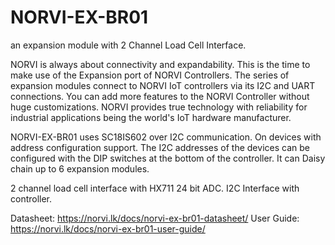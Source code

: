 # NORVI-EX-BR01
an expansion module with 2 Channel Load Cell Interface.

NORVI is always about connectivity and expandability. This is the time to make use of the Expansion port of NORVI Controllers. The series of expansion modules connect to NORVI IoT controllers via its I2C and UART connections. You can add more features to the NORVI Controller without huge customizations. NORVI provides true technology with reliability for industrial applications being the world's IoT hardware manufacturer.

NORVI-EX-BR01 uses SC18IS602 over I2C communication. On devices with address configuration support. The I2C
addresses of the devices can be configured with the DIP switches at the bottom of the controller. It can Daisy chain
up to 6 expansion modules.

2 channel load cell interface with HX711 24 bit ADC. I2C  Interface with controller.

Datasheet: https://norvi.lk/docs/norvi-ex-br01-datasheet/ User Guide: https://norvi.lk/docs/norvi-ex-br01-user-guide/